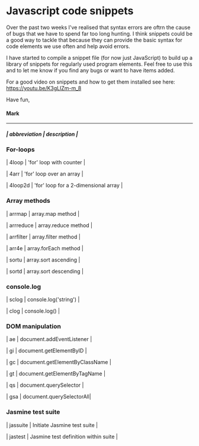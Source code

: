 # Javascript code snippets

Over the past two weeks I've realised that syntax errors are oftrn the cause of bugs that we have to spend far too long hunting. I think snippets could be a good way to tackle that because they can provide the basic syntax for code elements we use often and help avoid errors.

I have started to compile a snippet file (for now just JavaScript) to build up a library of snippets for regularly used program elements. Feel free to use this and to let me know if you find any bugs or want to have items added.

For a good video on snippets and how to get them installed see here: https://youtu.be/K3gLlZm-m_8

Have fun, 

#### Mark
 
 ----------------------------

##### | abbreviation | description |

### For-loops
| 4loop | 'for' loop with counter |

| 4arr | 'for' loop over an array |

| 4loop2d | 'for' loop for a 2-dimensional array |


### Array methods
| arrmap | array.map method |

| arrreduce | array.reduce method |

| arrfilter | array.filter method |

| arr4e | array.forEach method |

| sortu | array.sort ascending |

| sortd | array.sort descending |

### console.log
| sclog | console.log('string') |

| clog | console.log() |


### DOM manipulation
| ae | document.addEventListener |

| gi | document.getElementByID |

| gc | document.getElementByClassName |

| gt | document.getElementByTagName |

| qs | document.querySelector |

| gsa | document.querySelectorAll|

### Jasmine test suite
| jassuite | Initiate Jasmine test suite |

| jastest | Jasmine test definition within suite |
